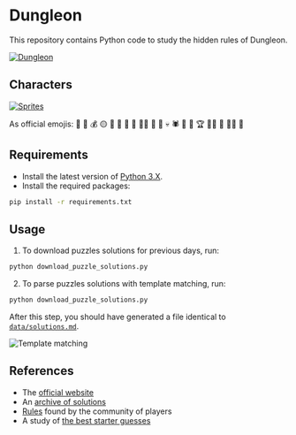 # Dungleon

This repository contains Python code to study the hidden rules of Dungleon.

[![Dungleon][img-cover]][game]

## Characters

[![Sprites][img-sprites]][img-sprites-original]

As official emojis:
:bow_and_arrow: :bat: :moneybag: :yellow_circle: :dragon_face: :frog: :japanese_goblin: :crown: 🧙‍♀️ :imp: :japanese_ogre: :skull: :spider: :bust_in_silhouette: 🤡 :trophy: :man_farmer: :person_fencing: 🧙‍♂️ :zombie:

## Requirements

- Install the latest version of [Python 3.X][python-download].
- Install the required packages:

```bash
pip install -r requirements.txt
```

## Usage

1) To download puzzles solutions for previous days, run:

```bash
python download_puzzle_solutions.py 
```

2) To parse puzzles solutions with template matching, run:

```bash
python download_puzzle_solutions.py 
```

After this step, you should have generated a file identical to [`data/solutions.md`][solutions-markdown].

![Template matching][template-matching]

## References

- The [official website][game]
- An [archive of solutions][solutions]
- [Rules][wiki-rules] found by the community of players
- A study of [the best starter guesses][dungleon-starter-guesses]

[python-download]: <https://www.python.org/downloads/>
[game]: <https://www.dungleon.com/>
[solutions]: <https://public.amplenote.com/v9pKb8k54NRetqnjUodLsFKF>
[img-cover]: <https://github.com/woctezuma/dungleon/wiki/img/cover.png>
[img-sprites]: <https://github.com/woctezuma/dungleon/wiki/img/sprites/big.png>
[img-sprites-original]: <https://www.dungleon.com/images/elements/big/sprites.png>
[template-matching]: <https://github.com/woctezuma/dungleon/wiki/img/template_matching.png>
[solutions-markdown]: <data/solutions.md>
[wiki-rules]: <https://github.com/woctezuma/dungleon/wiki/Rules>
[dungleon-starter-guesses]: <https://github.com/woctezuma/dungleon-bot>
